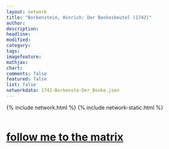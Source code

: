 ```yaml
---
layout: network
title: "Borkenstein, Hinrich: Der Bookesbeutel (1742)"
author:
description:
headline:
modified:
category:
tags: 
imagefeature: 
mathjax: 
chart: 
comments: false
featured: false
list: false
networkdata: 1742-Borkenste-Der_Booke.json
---
```

{% include network.html %}
{% include network-static.html %}
<div class="row">
  <div class="small-5 small-centered columns"><a href="/matrix347"><h1>follow me to the matrix</h1></a>
</div>
</div>
